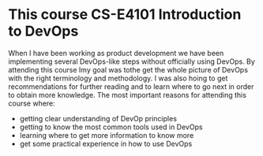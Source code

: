 # This course CS-E4101 Introduction to DevOps

When I have been working as product development we have been implementing several DevOps-like steps without officially using DevOps.
By attending this course Imy goal was tothe get the whole picture of DevOps with the right terminology and methodology. 
I was also hoing to get recommendations for further reading and to learn where to go next in order to obtain more knowledge.
The most important reasons for attending this course where:

- getting clear understanding of DevOp principles
- getting to know the most common tools used in DevOps
- learning where to get more information to know more
- get some practical experience in how to use DevOps

